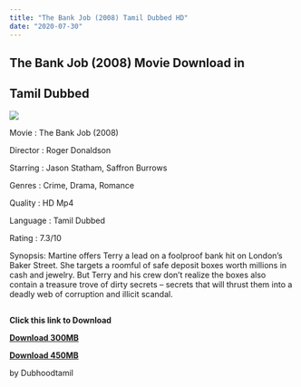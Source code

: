 ```yaml
---
title: "The Bank Job (2008) Tamil Dubbed HD"
date: "2020-07-30"
---
```


## The Bank Job (2008) Movie Download in 

## Tamil Dubbed

[![](https://1.bp.blogspot.com/-oojfXzjemws/XqhI7cLwG0I/AAAAAAAAA3Q/OMHKqatwgmQeu55TVt_AwjlMhgdu9vs-ACNcBGAsYHQ/s640/140326-frederika.jpg)](https://1.bp.blogspot.com/-oojfXzjemws/XqhI7cLwG0I/AAAAAAAAA3Q/OMHKqatwgmQeu55TVt_AwjlMhgdu9vs-ACNcBGAsYHQ/s1600/140326-frederika.jpg)

Movie : The Bank Job (2008)

Director : Roger Donaldson

Starring : Jason Statham, Saffron Burrows

Genres : Crime, Drama, Romance

Quality : HD Mp4

Language : Tamil Dubbed

Rating : 7.3/10

Synopsis: Martine offers Terry a lead on a foolproof bank hit on London’s Baker Street. She targets a roomful of safe deposit boxes worth millions in cash and jewelry. But Terry and his crew don’t realize the boxes also contain a treasure trove of dirty secrets – secrets that will thrust them into a deadly web of corruption and illicit scandal.

## 

**Click this link to Download**

**[Download 300MB](https://oncehelp.com/the-bank-job-290)**  
  
**[Download 450MB](https://oncehelp.com/the-bank-job-450MB)**

by Dubhoodtamil
